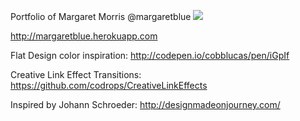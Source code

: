 Portfolio of Margaret Morris
@margaretblue
<img src="http://farm3.staticflickr.com/2888/11967134573_6c0dc06472.jpg">

<a href="http://margaretblue.herokuapp.com">http://margaretblue.herokuapp.com</a>

Flat Design color inspiration:
http://codepen.io/cobblucas/pen/iGpIf

Creative Link Effect Transitions:
https://github.com/codrops/CreativeLinkEffects

Inspired by Johann Schroeder:
http://designmadeonjourney.com/


